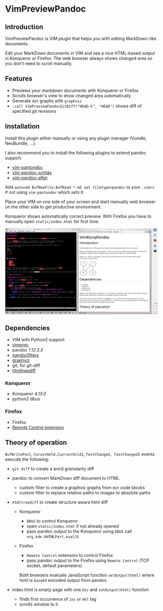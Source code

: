 # VimPreviewPandoc

## Introduction

VimPreviewPandoc is VIM plugin that helps you with editing MarkDown-like documents.

Edit your MarkDown documents in VIM and see a nice HTML-based output in Konqueror or Firefox.
The web browser always shows changed area so you don't need to scroll manually.

## Features

 - Previews your markdown documents with Konqueror or Firefox
 - Scrolls browser's view to show changed area automatically
 - Generate `dot` graphs with `graphviz`
 - `:call VimPreviewPandocGitDiff("HEAD~5", "HEAD")` shows diff of specified git revisions

## Installation

Install this plugin either manually or using any plugin manager (Vundle, NeoBundle, ...).

I also recommend you to install the following plugins to extend pandoc support:

- [vim-pantondoc](https://github.com/vim-pandoc/vim-pantondoc)
- [vim-pandoc-syntax](https://github.com/vim-pandoc/vim-pandoc-syntax.git)
- [vim-pandoc-after](https://github.com/vim-pandoc/vim-pandoc-after.git)

Add `autocmd BufNewFile,BufRead *.md set filetype=pandoc` to your `.vimrc` if not using `vim-pantondoc` which sets it.

Place your VIM on one side of your screen and start manually web browser on the other side to get
productive environment.

Konqueror shows automatically correct preview. With Firefox you have to manually open `static/index.html` for first time.

![Screenshot](screen-1.png)

## Dependencies

 - VIM with Python2 support
 - [vimproc](https://github.com/Shougo/vimproc)
 - pandoc *1.12.3.3*
 - [pandocfilters](https://github.com/jgm/pandocfilters)
 - [graphviz](http://www.graphviz.org)
 - git, for git-diff
 - [htmltreediff](https://github.com/PolicyStat/htmltreediff.git)

### Konqueror

 - Konqueror *4.13.0*
 - python2 dbus

### Firefox

 - Firefox
 - [Remote Control extension](https://addons.mozilla.org/en-US/firefox/addon/remote-control)

## Theory of operation

 `BufWritePost`, `CursorHold,CusrsorHildI`, `TextChanged, TextChangedI` events execute the following:

 - `git-diff` to create a word granularity diff

 - pandoc to convert MarkDown diff document to HTML

    - custom filter to create a graphviz graphs from `dot` code blocks
    - custom filter to replace relative paths to images to absolute paths

 - `htmltreediff` to create structure aware html diff

    - Konqueror

        - `DBUS` to control Konqueror
        - open `static/index.html` if not already opened
        - pass pandoc output to the Konqueror using `DBUS` call `org.kde.KHTMLPart.evalJS`

    - Firefox

        - `Remote Control` extension to control Firefox
        - pass pandoc output to the Firefox using `Remote Control` (TCP socket, default parameters)

        Both browsers evaluate JavaScript function `setOutput(html)` where html is `base64` encoded output from pandoc

 - index.html is empty page with one `div` and `setOutput(html)` function

     - finds first occurrence of `ins` or `del` tag
     - scrolls window to it


